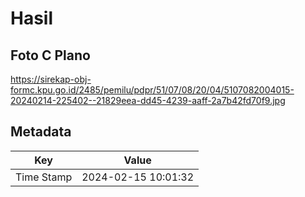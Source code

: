 # Hasil

## Foto C Plano

https://sirekap-obj-formc.kpu.go.id/2485/pemilu/pdpr/51/07/08/20/04/5107082004015-20240214-225402--21829eea-dd45-4239-aaff-2a7b42fd70f9.jpg


## Metadata

| Key        | Value               |
| ---------- | ------------------- |
| Time Stamp | 2024-02-15 10:01:32 |



